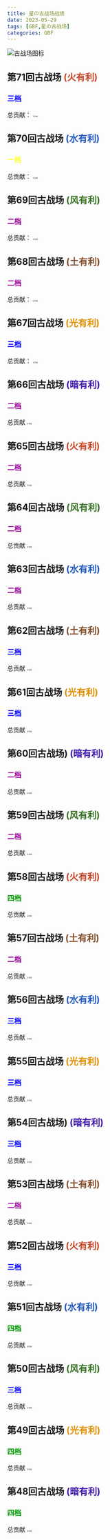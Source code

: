 ```yaml
---
title: 星の古战场战绩
date: 2023-05-29
tags: [GBF,星の古战场]
categories: GBF
---
```

![古战场图标](https://wp.pdcong.top/f/mbvFZ/gbfgzc.png)

<!-- more -->

<!-- 
## 第xx回古战场<font color="#"> (x有利)</font>

### <font color="#">待定</font>

总贡献：
<img src="" alt="贡献" style="zoom: 25%;" />
 -->

## 第71回古战场<font color="#c84628"> (火有利)</font>

### <font color="#0000FF">三档</font>

总贡献：
<img src="https://wp.pdcong.top/f/PYgcx/240112.png" alt="贡献" style="zoom: 25%;" />


## 第70回古战场<font color="#2259c1"> (水有利)</font>

### <font color="#ffff33">一档</font>

总贡献：
<img src="https://wp.pdcong.top/f/gvrsa/231128.png" alt="贡献" style="zoom: 25%;" />


## 第69回古战场<font color="#387325"> (风有利)</font>

### <font color="#990099">二档</font>

总贡献：
<img src="https://wp.pdcong.top/f/rywSL/230927.png" alt="贡献" style="zoom: 25%;" />


## 第68回古战场<font color="#824e2c"> (土有利)</font>

### <font color="#990099">二档</font>

总贡献：
<img src="https://wp.pdcong.top/f/yQpHY/230724.png" alt="贡献" style="zoom: 25%;" />


## 第67回古战场<font color="#e09100"> (光有利)</font>

### <font color="#0000FF">三档</font>

总贡献：
<img src="https://wp.pdcong.top/f/J02Sk/230529.PNG" alt="贡献" style="zoom: 25%;" />


## 第66回古战场<font color="#3f1aaa"> (暗有利)</font>

### <font color="#990099">二档</font>

总贡献
<img src="https://wp.pdcong.top/f/M3kHK/230427.PNG" alt="贡献" style="zoom:25%;" />


## 第65回古战场<font color="#c84628"> (火有利)</font>

### <font color="#990099">二档</font>

总贡献
<img src="https://wp.pdcong.top/f/2GrI4/230115.JPG" alt="贡献" style="zoom:25%;" />


## 第64回古战场<font color="#387325"> (风有利)</font>

### <font color="#990099">二档</font>

总贡献
<img src="https://wp.pdcong.top/f/nKnUy/221114.JPG" alt="贡献" style="zoom:25%;" />


## 第63回古战场<font color="#2259c1"> (水有利)</font>

### <font color="#990099">二档</font>

总贡献
<img src="https://wp.pdcong.top/f/pbXTp/220913.JPG" alt="贡献" style="zoom:25%;" />


## 第62回古战场<font color="#824e2c"> (土有利)</font>

### <font color="#0000FF">三档</font>

总贡献
<img src="https://wp.pdcong.top/f/kyOtP/220628.JPG" alt="贡献" style="zoom:25%;" />


## 第61回古战场<font color="#e09100"> (光有利)</font>

### <font color="#0000FF">三档</font>

总贡献
<img src="https://wp.pdcong.top/f/KJrHK/220428.JPG" alt="贡献" style="zoom:25%;" />


## 第60回古战场)<font color="#3f1aaa"> (暗有利)</font>

### <font color="#990099">二档</font>

总贡献
<img src="https://wp.pdcong.top/f/mb2iZ/220122.JPG" alt="贡献" style="zoom:25%;" />

## 第59回古战场<font color="#387325"> (风有利)</font>

### <font color="#990099">二档</font>

总贡献
<img src="https://wp.pdcong.top/f/PYYux/211128.JPG" alt="贡献" style="zoom:25%;" />

## 第58回古战场<font color="#c84628"> (火有利)</font>

### <font color="#009900">四档</font>

总贡献
<img src="https://wp.pdcong.top/f/gvkFa/210915.JPG" alt="贡献" style="zoom:25%;" />

## 第57回古战场<font color="#824e2c"> (土有利)</font>

### <font color="#990099">二档</font>

总贡献
<img src="https://wp.pdcong.top/f/rypHL/210728.JPG" alt="贡献" style="zoom:25%;" />

## 第56回古战场<font color="#2259c1"> (水有利)</font>

### <font color="#0000FF">三档</font>

总贡献
<img src="https://wp.pdcong.top/f/3kJs1/210414.JPG" alt="贡献" style="zoom:25%;" />

## 第55回古战场<font color="#e09100"> (光有利)</font>

### <font color="#0000FF">三档</font>

总贡献
<img src="https://wp.pdcong.top/f/jvOSg/210122.JPG" alt="贡献" style="zoom:25%;" />

## 第54回古战场)<font color="#3f1aaa"> (暗有利)</font>

### <font color="#0000FF">三档</font>

总贡献
<img src="https://wp.pdcong.top/f/XM0hX/201121.JPG" alt="贡献" style="zoom:25%;" />

## 第53回古战场<font color="#824e2c"> (土有利)</font>

### <font color="#990099">二档</font>

总贡献
<img src="https://wp.pdcong.top/f/V0Lh6/200829.JPG" alt="贡献" style="zoom:25%;" />

## 第52回古战场<font color="#c84628"> (火有利)</font>

### <font color="#0000FF">三档</font>

总贡献
<img src="https://wp.pdcong.top/f/6Lli4/200628.JPG" alt="贡献" style="zoom:25%;" />

## 第51回古战场<font color="#2259c1"> (水有利)</font>

### <font color="#009900">四档</font>

总贡献
<img src="https://wp.pdcong.top/f/e73cJ/200420.JPG" alt="贡献" style="zoom:25%;" />

## 第50回古战场<font color="#387325"> (风有利)</font>

### <font color="#0000FF">三档</font>

总贡献
<img src="https://wp.pdcong.top/f/B12HZ/200225.JPG" alt="贡献" style="zoom:25%;" />

## 第49回古战场<font color="#e09100"> (光有利)</font>

### <font color="#009900">四档</font>

总贡献
<img src="https://wp.pdcong.top/f/bpRT2/200127.JPG" alt="贡献" style="zoom:25%;" />

## 第48回古战场<font color="#3f1aaa"> (暗有利)</font>

### <font color="#009900">四档</font>

总贡献
<img src="https://wp.pdcong.top/f/Gm1tj/191122.PNG" alt="贡献" style="zoom:25%;" />
